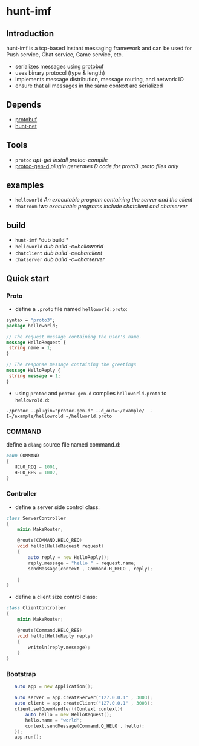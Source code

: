 # hunt-imf
## Introduction
hunt-imf is a tcp-based instant messaging framework and can be used for Push service, Chat service, Game service, etc.
* serializes messages using [protobuf](https://github.com/protobuf)
* uses binary protocol (type & length)
* implements message distribution, message routing, and network IO
* ensure that all messages in the same context are serialized

## Depends
* [protobuf](https://github.com/dcarp/protobuf-d)
* [hunt-net](https://github.com/huntlabs/hunt-net)

## Tools
* `protoc`  *apt-get install protoc-compile*
* [protoc-gen-d](https://github.com/dcarp/protobuf-d/tree/master/protoc_gen_d) *plugin generates D code for proto3 .proto files only*

## examples
* `helloworld` *An executable program containing the server and the client*
* `chatroom` *two executable programs include chatclient and chatserver*

## build
* `hunt-imf` *dub build *
* `helloworld` *dub build -c=helloworld*
* `chatclient` *dub build -c=chatclient*
* `chatserver` *dub build -c=chatserver*

## Quick start
### Proto
* define a `.proto` file named `helloworld.proto`:
```proto
syntax = "proto3";
package helloworld;

// The request message containing the user's name.
message HelloRequest {
 string name = 1;
}

// The response message containing the greetings
message HelloReply {
 string message = 1;
}
   ```
* using `protoc` and `protoc-gen-d` compiles `helloworld.proto` to `hellowrold.d`:
```shell
./protoc --plugin="protoc-gen-d" --d_out=~/example/  -I~/example/hellowrold ~/hellworld.proto
```

### COMMAND
define a `dlang` source file named command.d:
 ```D
 enum COMMAND
 {
    HELO_REQ = 1001,
    HELO_RES = 1002,
 }
 ```


### Controller
* define a server side control class:
```D
class ServerController
{
    mixin MakeRouter;

    @route(COMMAND.HELO_REQ)
    void hello(HelloRequest request)
    {
        auto reply = new HelloReply();
        reply.message = "hello " ~ request.name;
        sendMessage(context , Command.R_HELO , reply);

    }
}
```
* define a client size control class:
```D
class ClientController
{
    mixin MakeRouter;

    @route(Command.HELO_RES)
    void hello(HelloReply reply)
    {
        writeln(reply.message);
    }
}
```


### Bootstrap
```D
   auto app = new Application();

   auto server = app.createServer("127.0.0.1" , 3003);
   auto client = app.createClient("127.0.0.1" , 3003);
   client.setOpenHandler((Context context){
       auto hello = new HelloRequest();
       hello.name = "world";
       context.sendMessage(Command.Q_HELO , hello);
   });
   app.run();
```

